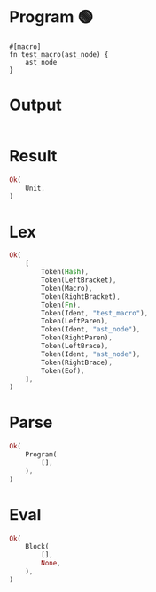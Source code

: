 # Program 🟢

```rustleaf
#[macro]
fn test_macro(ast_node) {
    ast_node
}
```

# Output

```

```

# Result

```rust
Ok(
    Unit,
)
```

# Lex

```rust
Ok(
    [
        Token(Hash),
        Token(LeftBracket),
        Token(Macro),
        Token(RightBracket),
        Token(Fn),
        Token(Ident, "test_macro"),
        Token(LeftParen),
        Token(Ident, "ast_node"),
        Token(RightParen),
        Token(LeftBrace),
        Token(Ident, "ast_node"),
        Token(RightBrace),
        Token(Eof),
    ],
)
```

# Parse

```rust
Ok(
    Program(
        [],
    ),
)
```

# Eval

```rust
Ok(
    Block(
        [],
        None,
    ),
)
```
